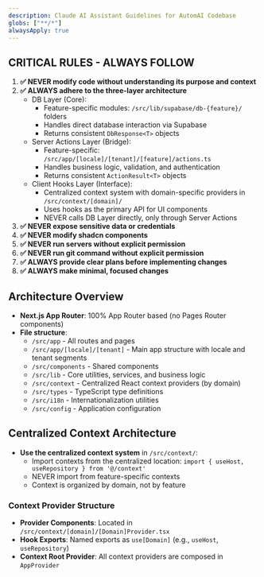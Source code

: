 ```yaml
---
description: Claude AI Assistant Guidelines for AutomAI Codebase
globs: ["**/*"]
alwaysApply: true
---
```


## CRITICAL RULES - ALWAYS FOLLOW

1. **✅ NEVER modify code without understanding its purpose and context**
2. **✅ ALWAYS adhere to the three-layer architecture**
   - DB Layer (Core):
     - Feature-specific modules: `/src/lib/supabase/db-{feature}/` folders
     - Handles direct database interaction via Supabase
     - Returns consistent `DbResponse<T>` objects
   - Server Actions Layer (Bridge):
     - Feature-specific: `/src/app/[locale]/[tenant]/[feature]/actions.ts`
     - Handles business logic, validation, and authentication
     - Returns consistent `ActionResult<T>` objects
   - Client Hooks Layer (Interface):
     - Centralized context system with domain-specific providers in `/src/context/[domain]/`
     - Uses hooks as the primary API for UI components
     - NEVER calls DB Layer directly, only through Server Actions
3. **✅ NEVER expose sensitive data or credentials**
5. **✅ NEVER modify shadcn components**
6. **✅ NEVER run servers without explicit permission**
6. **✅ NEVER run git command without explicit permission**
7. **✅ ALWAYS provide clear plans before implementing changes**
8. **✅ ALWAYS make minimal, focused changes**

## Architecture Overview
- **Next.js App Router**: 100% App Router based (no Pages Router components)
- **File structure**:
  - `/src/app` - All routes and pages
  - `/src/app/[locale]/[tenant]` - Main app structure with locale and tenant segments
  - `/src/components` - Shared components
  - `/src/lib` - Core utilities, services, and business logic
  - `/src/context` - Centralized React context providers (by domain)
  - `/src/types` - TypeScript type definitions
  - `/src/i18n` - Internationalization utilities
  - `/src/config` - Application configuration

## Centralized Context Architecture
- **Use the centralized context system** in `/src/context/`:
  - Import contexts from the centralized location: `import { useHost, useRepository } from '@/context'`
  - NEVER import from feature-specific contexts
  - Context is organized by domain, not by feature

### Context Provider Structure
- **Provider Components**: Located in `/src/context/[domain]/[Domain]Provider.tsx`
- **Hook Exports**: Named exports as `use[Domain]` (e.g., `useHost`, `useRepository`)
- **Context Root Provider**: All context providers are composed in `AppProvider`